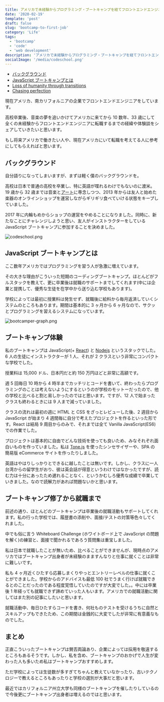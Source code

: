 ```yaml
---
title: アメリカで未経験からプログラミング・ブートキャンプを経てフロントエンドエンジニアになるまで
date: '2020-02-19'
template: 'post'
draft: false
slug: 'bootcamp-to-first-job'
category: 'Life'
tags:
  - 'bootcamp'
  - 'code'
  - 'web development'
description: 'アメリカで未経験からプログラミング・ブートキャンプを経てフロントエンドエンジニアになるまで'
socialImage: '/media/codeschool.png'
---
```


- [バックグラウンド](#バックグラウンド)
- [JavaScript ブートキャンプとは](#JavaScriptブートキャンプとは)
- [Loss of humanity through transitions](#loss-of-humanity-through-transitions)
- [Chasing perfection](#chasing-perfection)

現在アメリカ、南カリフォルニアの企業でフロントエンドエンジニアをしています。

高校卒業後、音楽の夢を追いかけてアメリカに来てから 10 数年、33 歳にして全くの未経験からフロントエンドエンジニアに転職するまでの経緯や体験談をシェアしていきたいと思います。

もし将来アメリカで働きたい人や、現在アメリカにいて転職を考えてる人に参考にしてもらえればと思います。

## バックグラウンド

自分語りになってしまいますが、まずは軽く僕のバックグラウンドを。

高校は日本で普通の高校を卒業し、特に英語が喋れるわけでもないのに渡米。19 歳から 32 歳までは音楽と[アート](https://www.everything-spontaneo.us/)に専念しつつ、2013 年からは友人と始めた楽器のオンラインショップを運営しながらギリギリ食べていける状態をキープしていました。

2017 年に内輪もめからショップの運営をやめることになりました。同時に、新たなことにチャレンジしようと思い、友人がインストラクターをしている JavaScript ブートキャンプに参加することを決めました。

![codeschool.png](/media/codeschool.png)

## JavaScript ブートキャンプとは

ここ数年アメリカではプログラミングを習う人が急激に増えています。

その大きな理由がこういった短期のコーディングブートキャンプ。ほとんどがフルスタックを教えて、更に卒業後は就職のサポートまでしてくれます(中には企業と提携して、優秀な生徒を在学中から送り込む学校もあります)。

学校によっては最初に授業料は発生せず、就職後に給料から毎月返済していくシステムのところもあります。期間は基本的に 3 ヶ月から 6 ヶ月なので、サクッとプログラミングを習えるシステムになっています。

![bootcamper-graph.png](/media/bootcamper-graph.png)

## ブートキャンプ体験

私のブートキャンプは JavaScript(+ [React](https://ja.reactjs.org/)) と [Nodejs](https://nodejs.org/ja/) というスタックでした。6 人の生徒にインストラクターが 1 人、それが 2 クラスという非常にコンパクトな学校でした。

授業料は 15,000 ドル、日本円だと約 150 万円ほどと非常に高額です。

週 5 回毎日 10 時から 4 時半までカッチリとコードを書いて、終わったらプログラミングのことは考えないようにするというのが学校のモットーだったので、他の学校と比べると割と易しかったのではと思います。ですが、12 人で始まったクラスも終わるときには 9 人まで減っていました。

クラスの流れは最初の週に HTML と CSS をざっとレビューした後、2 週目から JavaScript が始まり 4 週間毎に自分で考えたプロジェクトを作るといった形です。React は結局 9 周目からのみで、それまでは全て Vanilla JavaScript(ES6) での作業でした。

プロジェクトは基本的に自由でどんな技術を使っても良いため、みなそれぞれ面白いものを作っていました。私は [Tone.js](https://tonejs.github.io/) を使ったシンセサイザーや、SPA の簡易版 eCommerce サイトを作ったりしました。

英語はやはりしっかりとできるに越したことは無いです。しかし、クラスに一人台湾からの留学生がおり、彼は英会話が得意というわけではなかったですが、読む力は十分にあったため遅れることなく、というかむしろ優秀な成績で卒業していきました。なので読解力があれば問題ないかと思います。

## ブートキャンプ修了から就職まで

前述の通り、ほとんどのブートキャンプは卒業後の就職活動もサポートしてくれます。私の行った学校では、履歴書の添削や、面接/テストの対策等色々してくれました。

中でも俗に言う Whiteboard Challenge (ホワイトボード上で JavaScript の問題を解く)の練習と、面接で聞かれるであろう質問集は重宝しました。

私は日本で就職したことが無いため、比べることができませんが、現時点のアメリカではブートキャンプ出身者が未経験のまますんなりと仕事に就くことは非常に難しいです。

私も 4 ヶ月近くひたすら応募しまくりやっとエントリーレベルの仕事に就くことができました。学校からのアドバイスも最低 100 社でうまく行けば就職できるとのことだったのである程度覚悟していたのですが大変でした。。中には卒業後 1 年経っても就職できず諦めていった人もいます。アメリカでの就職活動に関してはまた別の記事にしたいと思います。

就職活動中、毎日ひたすらコードを書き、何社ものテストを受けるうちに自然とスキルアップもできたため、この期間は金銭的に大変でしたが非常に有意義なものでした。

## まとめ

正直こういったブートキャンプは賛否両論あり、企業によっては採用を敬遠するところもあるそうです。しかし、私を含め、ブートキャンプのおかげで人生が変わった人も多いため私はブートキャンプおすすめします。

ただ学校によっては生徒数が多すぎてちゃんと教えていなかったり、古いテクノロジーで教えるところもあったりと学校の選別が大事だと思います。

最近ではカリフォルニア州立大学も同様のブートキャンプを催したりしているので今後更にブートキャンプ出身者は増えるのではと思います。
